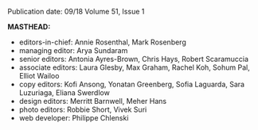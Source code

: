 Publication date: 09/18
Volume 51, Issue 1

**MASTHEAD:**
- editors-in-chief: Annie Rosenthal, Mark Rosenberg
- managing editor: Arya Sundaram
- senior editors: Antonia Ayres-Brown, Chris Hays, Robert Scaramuccia
- associate editors: Laura Glesby, Max Graham, Rachel Koh, Sohum Pal, Elliot Wailoo
- copy editors: Kofi Ansong, Yonatan Greenberg, Sofia Laguarda, Sara Luzuriaga, Eliana Swerdlow
- design editors: Merritt Barnwell, Meher Hans
- photo editors: Robbie Short, Vivek Suri
- web developer: Philippe Chlenski

